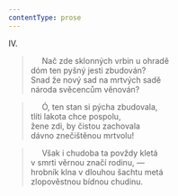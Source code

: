 ```yaml
---
contentType: prose
---
```


IV.

>      Nač zde sklonných vrbin u ohradě  
> dóm ten pyšný jesti zbudován?  
> Snad že nový sad na mrtvých sadě  
> národa svěcencům věnován?

>      Ó, ten stan si pýcha zbudovala,  
> tlíti lakota chce pospolu,  
> žene zdi, by čistou zachovala  
> dávno znečištěnou mrtvolu!

>      Však i chudoba ta povždy kletá  
> v smrti věrnou značí rodinu, —  
> hrobník klna v dlouhou šachtu metá  
> zlopověstnou bídnou chudinu.
